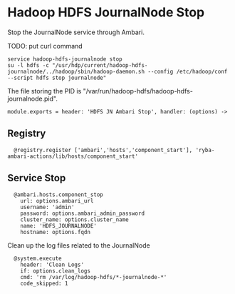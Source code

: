
# Hadoop HDFS JournalNode Stop

Stop the JournalNode service through Ambari.

TODO: put curl command

```
service hadoop-hdfs-journalnode stop
su -l hdfs -c "/usr/hdp/current/hadoop-hdfs-journalnode/../hadoop/sbin/hadoop-daemon.sh --config /etc/hadoop/conf --script hdfs stop journalnode"
```

The file storing the PID is "/var/run/hadoop-hdfs/hadoop-hdfs-journalnode.pid".

    module.exports = header: 'HDFS JN Ambari Stop', handler: (options) ->

## Registry

      @registry.register ['ambari','hosts','component_start'], 'ryba-ambari-actions/lib/hosts/component_start'

## Service Stop

      @ambari.hosts.component_stop
        url: options.ambari_url
        username: 'admin'
        password: options.ambari_admin_password
        cluster_name: options.cluster_name
        name: 'HDFS_JOURNALNODE'
        hostname: options.fqdn


Clean up the log files related to the JournalNode

      @system.execute
        header: 'Clean Logs'
        if: options.clean_logs
        cmd: 'rm /var/log/hadoop-hdfs/*-journalnode-*'
        code_skipped: 1
